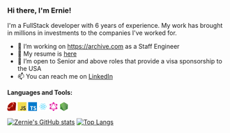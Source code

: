 ### Hi there, I'm Ernie!

I'm a FullStack developer with 6 years of experience. My work has brought in millions in investments to the companies I've worked for.

- 🔭 I’m working on <a href="https://archive.com">https://archive.com</a> as a Staff Engineer
- 💼 My resume is [here](https://zernie.com/Resume.pdf)
- 🌱 I’m open to Senior and above roles that provide a visa sponsorship to the USA
- 📫 You can reach me on [LinkedIn](https://www.linkedin.com/in/zernie)

**Languages and Tools:**

<code><img height="20" src="https://raw.githubusercontent.com/github/explore/80688e429a7d4ef2fca1e82350fe8e3517d3494d/topics/ruby/ruby.png"></code>
<code><img height="20" src="https://raw.githubusercontent.com/github/explore/80688e429a7d4ef2fca1e82350fe8e3517d3494d/topics/javascript/javascript.png"></code>
<code><img height="20" src="https://raw.githubusercontent.com/github/explore/80688e429a7d4ef2fca1e82350fe8e3517d3494d/topics/typescript/typescript.png"></code>
<code><img height="20" src="https://raw.githubusercontent.com/github/explore/80688e429a7d4ef2fca1e82350fe8e3517d3494d/topics/react/react.png"></code>
<code><img height="20" src="https://raw.githubusercontent.com/github/explore/5c058a388828bb5fde0bcafd4bc867b5bb3f26f3/topics/graphql/graphql.png"></code>
<code><img height="20" src="https://raw.githubusercontent.com/github/explore/80688e429a7d4ef2fca1e82350fe8e3517d3494d/topics/nodejs/nodejs.png"></code>    

[![Zernie's GitHub stats](https://github-readme-stats.vercel.app/api?username=zernie&count_private=true&show_icons=true)](https://github.com/anuraghazra/github-readme-stats)
[![Top Langs](https://github-readme-stats.vercel.app/api/top-langs/?username=anuraghazra&hide=CSS&langs_count=3)](https://github.com/anuraghazra/github-readme-stats)
